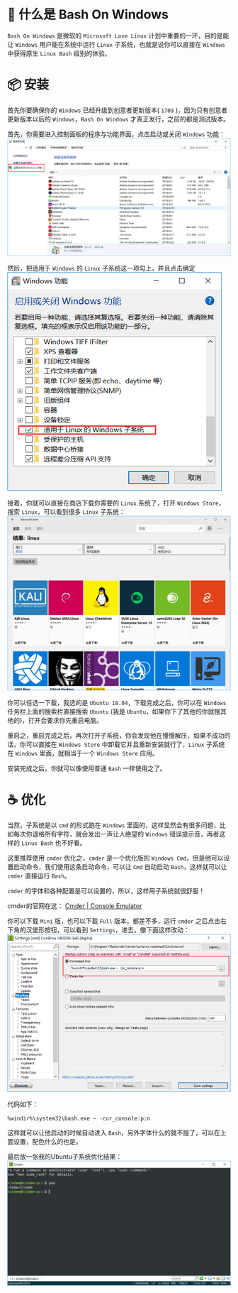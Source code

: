 <!--
@key 8
@title Bash On Windows 安装教程
@date 2018-5-15
@labels Windows Linux Tool
-->

# 🤔 什么是 Bash On Windows
`Bash On Windows` 是微软的 `Microsoft Love Linux` 计划中重要的一环，目的是能让 `Windows` 用户能在系统中运行 `Linux` 子系统，也就是说你可以直接在 `Windows` 中获得原生 `Linux Bash` 级别的体验。

# 📦 安装
首先你要确保你的 `Windows` 已经升级到创意者更新版本( `1709` )，因为只有创意者更新版本以后的 `Windows`，`Bash On Windows` 才真正发行，之前的都是测试版本。

首先，你需要进入控制面板的程序与功能界面，点击启动或关闭 `Windows` 功能：
![程序与功能](../img/1.png)

然后，把适用于 `Windows` 的 `Linux` 子系统这一项勾上，并且点击确定
![启动或关闭Windows功能](../img/2.png)

接着，你就可以直接在商店下载你需要的 `Linux` 系统了，打开 `Windows Store`，搜索 `Linux`，可以看到很多 `Linux` 子系统：
![Windows Store](../img/3.png)

你可以任选一下载，我选的是 `Ubuntu 18.04`，下载完成之后，你可以在 `Windows` 任务栏上面的搜索栏直接搜索 `Ubuntu` (我是 `Ubuntu`，如果你下了其他的你就搜其他的)，打开会要求你先重启电脑。

重启之，重启完成之后，再次打开子系统，你会发现他在慢慢解压，如果不成功的话，你可以直接在 `Windows Store` 中卸载它并且重新安装就行了，`Linux` 子系统在 `Windows` 里面，就相当于一个 `Windows Store` 应用。

安装完成之后，你就可以像使用普通 `Bash` 一样使用之了。

# ☕ 优化
当然，子系统是以 `cmd` 的形式跑在 `Windows` 里面的，这样显然会有很多问题，比如每次你退格所有字符，就会发出一声让人绝望的 `Windows` 错误提示音，再者这样的 `Linux Bash` 也不好看。

这里推荐使用 `cmder` 优化之，`cmder` 是一个优化版的 `Windows Cmd`，但是他可以设置启动命令，我们使用这条启动命令，可以让 `Cmd` 自动启动 `Bash`，这样就可以让 `cmder` 直接运行 `Bash`。

`cmder` 的字体和各种配置是可以设置的，所以，这样用子系统就很舒服！

cmder的官网在这：
[Cmder | Console Emulator](http://cmder.net/)

你可以下载 `Mini` 版，也可以下载 `Full` 版本，都差不多，运行 `cmder` 之后点击右下角的汉堡形按钮，可以看到 `Settings`，进去，像下面这样改动：
![cmder settings](../img/4.png)

代码如下：
```
%windir%\system32\bash.exe ~ -cur_console:p:n
```

这样就可以让他启动的时候自动进入 `Bash`，另外字体什么的就不提了，可以在上面设置，配色什么的也是。

最后放一张我的Ubuntu子系统优化结果：
![Ubuntu + Cmder](../img/5.png)

